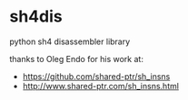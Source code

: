 # sh4dis

python sh4 disassembler library

thanks to Oleg Endo for his work at:

* https://github.com/shared-ptr/sh_insns
* http://www.shared-ptr.com/sh_insns.html

